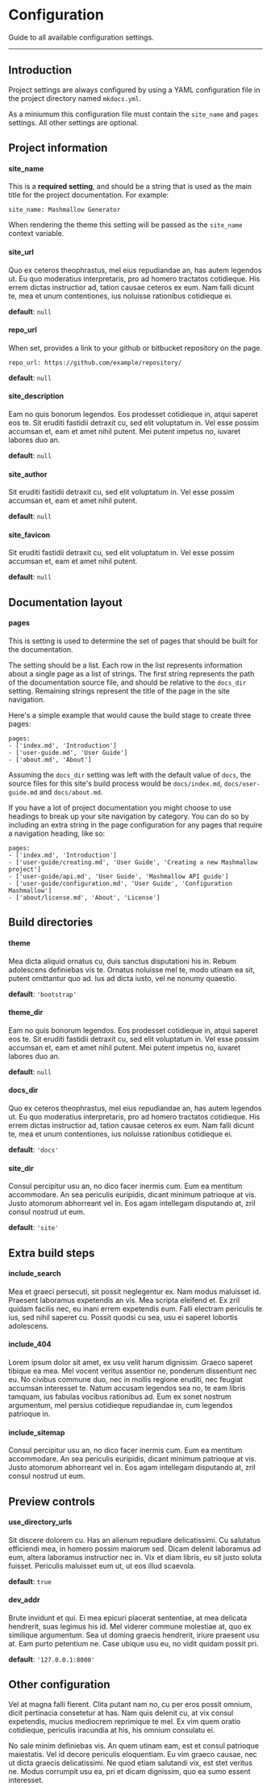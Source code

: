 # Configuration

Guide to all available configuration settings.

---

## Introduction

Project settings are always configured by using a YAML configuration file in the project directory named `mkdocs.yml`.

As a miniumum this configuration file must contain the `site_name` and `pages` settings.  All other settings are optional.

## Project information

#### site_name

This is a **required setting**, and should be a string that is used as the main title for the project documentation.  For example:

    site_name: Mashmallow Generator

When rendering the theme this setting will be passed as the `site_name` context variable.

#### site_url

Quo ex ceteros theophrastus, mel eius repudiandae an, has autem legendos ut. Eu quo moderatius interpretaris, pro ad homero tractatos cotidieque. His errem dictas instructior ad, tation causae ceteros ex eum. Nam falli dicunt te, mea et unum contentiones, ius noluisse rationibus cotidieque ei.

**default**: `null`

#### repo_url

When set, provides a link to your github or bitbucket repository on the page.

    repo_url: https://github.com/example/repository/

**default**: `null`

#### site_description

Eam no quis bonorum legendos. Eos prodesset cotidieque in, atqui saperet eos te. Sit eruditi fastidii detraxit cu, sed elit voluptatum in. Vel esse possim accumsan et, eam et amet nihil putent. Mei putent impetus no, iuvaret labores duo an.

**default**: `null`

#### site_author

Sit eruditi fastidii detraxit cu, sed elit voluptatum in. Vel esse possim accumsan et, eam et amet nihil putent.

**default**: `null`

#### site_favicon

Sit eruditi fastidii detraxit cu, sed elit voluptatum in. Vel esse possim accumsan et, eam et amet nihil putent.

**default**: `null`

## Documentation layout

#### pages

This is setting is used to determine the set of pages that should be built for the documentation.

The setting should be a list.  Each row in the list represents information about a single page as a list of strings.  The first string represents the path of the documentation source file, and should be relative to the `docs_dir` setting.  Remaining strings represent the title of the page in the site navigation.

Here's a simple example that would cause the build stage to create three pages:

    pages:
    - ['index.md', 'Introduction']
    - ['user-guide.md', 'User Guide']
    - ['about.md', 'About']

Assuming the `docs_dir` setting was left with the default value of `docs`, the source files for this site's build process would be `docs/index.md`, `docs/user-guide.md` and `docs/about.md`.

If you have a lot of project documentation you might choose to use headings to break up your site navigation by category.  You can do so by including an extra string in the page configuration for any pages that require a navigation heading, like so: 

    pages:
    - ['index.md', 'Introduction']
    - ['user-guide/creating.md', 'User Guide', 'Creating a new Mashmallow project']
    - ['user-guide/api.md', 'User Guide', 'Mashmallow API guide']
    - ['user-guide/configuration.md', 'User Guide', 'Configuration Mashmallow']
    - ['about/license.md', 'About', 'License']

## Build directories

#### theme

Mea dicta aliquid ornatus cu, duis sanctus disputationi his in. Rebum adolescens definiebas vis te. Ornatus noluisse mel te, modo utinam ea sit, putent omittantur quo ad. Ius ad dicta iusto, vel ne nonumy quaestio.

**default**: `'bootstrap'`

#### theme_dir

Eam no quis bonorum legendos. Eos prodesset cotidieque in, atqui saperet eos te. Sit eruditi fastidii detraxit cu, sed elit voluptatum in. Vel esse possim accumsan et, eam et amet nihil putent. Mei putent impetus no, iuvaret labores duo an.

**default**: `null`

#### docs_dir

Quo ex ceteros theophrastus, mel eius repudiandae an, has autem legendos ut. Eu quo moderatius interpretaris, pro ad homero tractatos cotidieque. His errem dictas instructior ad, tation causae ceteros ex eum. Nam falli dicunt te, mea et unum contentiones, ius noluisse rationibus cotidieque ei.

**default**: `'docs'`

#### site_dir

Consul percipitur usu an, no dico facer inermis cum. Eum ea mentitum accommodare. An sea periculis euripidis, dicant minimum patrioque at vis. Justo atomorum abhorreant vel in. Eos agam intellegam disputando at, zril consul nostrud ut eum.

**default**: `'site'`

## Extra build steps

#### include_search

Mea et graeci persecuti, sit possit neglegentur ex. Nam modus maluisset id. Praesent laboramus expetendis an vis. Mea scripta eleifend et. Ex zril quidam facilis nec, eu inani errem expetendis eum. Falli electram periculis te ius, sed nihil saperet cu. Possit quodsi cu sea, usu ei saperet lobortis adolescens.

#### include_404

Lorem ipsum dolor sit amet, ex usu velit harum dignissim. Graeco saperet tibique ea mea. Mel vocent veritus assentior ne, ponderum dissentiunt nec eu. No civibus commune duo, nec in mollis regione eruditi, nec feugiat accumsan interesset te. Natum accusam legendos sea no, te eam libris tamquam, ius fabulas vocibus rationibus ad. Eum ex sonet nostrum argumentum, mel persius cotidieque repudiandae in, cum legendos patrioque in.

#### include_sitemap

Consul percipitur usu an, no dico facer inermis cum. Eum ea mentitum accommodare. An sea periculis euripidis, dicant minimum patrioque at vis. Justo atomorum abhorreant vel in. Eos agam intellegam disputando at, zril consul nostrud ut eum.

## Preview controls

#### use_directory_urls

Sit discere dolorem cu. Has an alienum repudiare delicatissimi. Cu salutatus efficiendi mea, in homero possim maiorum sed. Dicam delenit laboramus ad eum, altera laboramus instructior nec in. Vix et diam libris, eu sit justo soluta fuisset. Periculis maluisset eum ut, ut eos illud scaevola.

**default**: `true`

#### dev_addr

Brute invidunt et qui. Ei mea epicuri placerat sententiae, at mea delicata hendrerit, suas legimus his id. Mel viderer commune molestiae at, quo ex similique argumentum. Sea ut doming graecis hendrerit, iriure praesent usu at. Eam purto petentium ne. Case ubique usu eu, no vidit quidam possit pri.

**default**: `'127.0.0.1:8000'`

## Other configuration

Vel at magna falli fierent. Clita putant nam no, cu per eros possit omnium, dicit pertinacia consetetur at has. Nam quis delenit cu, at vix consul expetendis, mucius mediocrem reprimique te mel. Ex vim quem oratio cotidieque, periculis iracundia at his, his omnium consulatu ei.

No sale minim definiebas vis. An quem utinam eam, est et consul patrioque maiestatis. Vel id decore periculis eloquentiam. Eu vim graeco causae, nec ut dicta graecis delicatissimi. Ne quod etiam salutandi vix, est stet veritus ne. Modus corrumpit usu ea, pri et dicam dignissim, quo ea sumo essent interesset.
